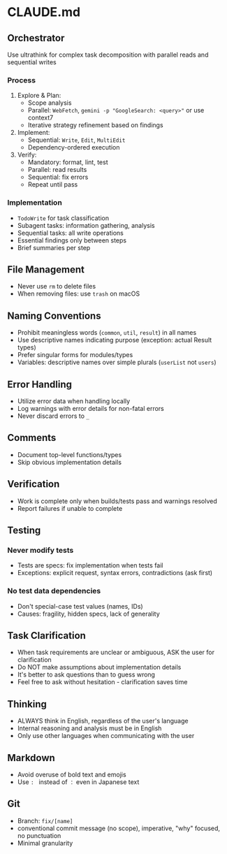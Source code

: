 # CLAUDE.md

## Orchestrator

Use ultrathink for complex task decomposition with parallel reads and sequential writes

### Process

1. Explore & Plan:
   - Scope analysis
   - Parallel: `WebFetch`, `gemini -p "GoogleSearch: <query>"` or use context7
   - Iterative strategy refinement based on findings
2. Implement:
   - Sequential: `Write`, `Edit`, `MultiEdit`
   - Dependency-ordered execution
3. Verify:
   - Mandatory: format, lint, test
   - Parallel: read results
   - Sequential: fix errors
   - Repeat until pass

### Implementation

- `TodoWrite` for task classification
- Subagent tasks: information gathering, analysis
- Sequential tasks: all write operations
- Essential findings only between steps
- Brief summaries per step

## File Management

- Never use `rm` to delete files
- When removing files: use `trash` on macOS

## Naming Conventions

- Prohibit meaningless words (`common`, `util`, `result`) in all names
- Use descriptive names indicating purpose (exception: actual Result types)
- Prefer singular forms for modules/types
- Variables: descriptive names over simple plurals (`userList` not `users`)

## Error Handling

- Utilize error data when handling locally
- Log warnings with error details for non-fatal errors
- Never discard errors to `_`

## Comments

- Document top-level functions/types
- Skip obvious implementation details

## Verification

- Work is complete only when builds/tests pass and warnings resolved
- Report failures if unable to complete

## Testing

### Never modify tests

- Tests are specs: fix implementation when tests fail
- Exceptions: explicit request, syntax errors, contradictions (ask first)

### No test data dependencies

- Don't special-case test values (names, IDs)
- Causes: fragility, hidden specs, lack of generality

## Task Clarification

- When task requirements are unclear or ambiguous, ASK the user for clarification
- Do NOT make assumptions about implementation details
- It's better to ask questions than to guess wrong
- Feel free to ask without hesitation - clarification saves time

## Thinking

- ALWAYS think in English, regardless of the user's language
- Internal reasoning and analysis must be in English
- Only use other languages when communicating with the user

## Markdown

- Avoid overuse of bold text and emojis
- Use `: ` instead of `：` even in Japanese text

## Git

- Branch: `fix/[name]`
- conventional commit message (no scope), imperative, "why" focused, no punctuation
- Minimal granularity
